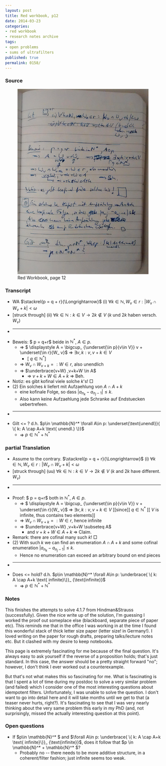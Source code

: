 ```yaml
---
layout: post
title: Red workbook, p12
date: 2014-03-23
categories:
- red workbook
- research notes archive
tags:
- open problems
- sums of ultrafilters
published: true
permalink: 0158/
---
```


### Source

<figure>
  <a href="/assets/2014/red_workbook-p12.jpg">
    <img alt="red workbook, p12" src="/assets/2014/red_workbook-p12.jpg"/>
  </a>
  <figcaption>
    Red Workbook, page 12
  </figcaption>
</figure>

### Transcript

* WA $\stackrel{p = q + r}{\Longrightarrow}$ (i) $\forall k \in \mathbb{N}, W_ v \in r: \left\vert W_ v \cap W_ v+k\right\vert < \omega$
* [struck through] (ii) $\forall k \in \mathbb{N}: k \in V \rightarrow 2k \notin V$ ($k$ und $2k$ haben versch. $W_ v$)
* ---
* Beweis: $ p = q+r$ beide in $\mathbb{N}^*$, $A\in p$.
    * => $ \displaystyle A = \bigcup_ {\underset{\in p}{v\in V}} v + \underset{\in r}{W_ v}$ => $\exists v, k: v, v+k \in V$
        * [ $q \in \mathbb{N}^*$]
    * => $W_ v \cap W_ {v+k} =: W \in r$, also unendlich
    * => $\underbrace{v+W} ,v+k+W \in A$
        * => $v+k+W \in A+k$ => Beh.
* Notiz: es gibt kofinal viele solche $k$'s! □
* (2) Ein solches $k$ liefert mit Aufzaehlung von $A \cap A+k$
    * eine kofinale Folge, so dass $\left\vert a_ {n_ k} - a_ {n_ j -1}\right\vert \leq k$.
    * Also kann keine Aufzaehlung jede Schranke auf Endstuecken uebertrefeen.
* ---
* Gilt <= ? d.h. $p\in \mathbb{N}^* \forall A\in p: \underset{\text{unendl}}{ \{ k: A \cap A+k \text{ unendl.} \}}$
    * => $p \in \mathbb{N}^* + \mathbb{N}^*$

### partial Translation

* Assume to the contrary. $\stackrel{p = q + r}{\Longrightarrow}$ (i) $\forall k \in \mathbb{N}, W_ v \in r: \left\vert W_ v \cap W_ v+k\right\vert < \omega$
* [struck through] (uu) $\forall k \in \mathbb{N}: k \in V \rightarrow 2k \notin V$ ($k$ and $2k$ have different. $W_ v$)
* ---
* Proof: $ p = q+r$ both in $\mathbb{N}^*$, $A\in p$.
    * => $ \displaystyle A = \bigcup_ {\underset{\in p}{v\in V}} v + \underset{\in r}{W_ v}$ => $\exists v, k: v, v+k \in V$ [[since]] $q \in \mathbb{N}^*$ [[ $V$ is infinite, thus contains two elements]]
    * => $W_ v \cap W_ {v+k} =: W \in r$, hence infinite
    * => $\underbrace{v+W} ,v+k+W \subseteq A$
        * and $v+k+W \in A+k$ => Claim.
* Remark: there are cofinal many such $k$! □
* (2) With such $k$ we can find an enumeration $A \cap A+k$ and some cofinal enumeration $\left\vert a_ {n_ k} - a_ {n_ j -1}\right \vert \leq k$.
    * Hence no enumeration can exceed an arbitrary bound on end pieces
* ---
* Does <= hold? d.h. $p\in \mathbb{N}^* \forall A\in p: \underbrace{ \{ k: A \cap A+k \text{ infinite}\}}_ {\text{infinite}}$
    * => $p \in \mathbb{N}^* + \mathbb{N}^*$

### Notes

This finishes the attempts to solve 4.1.7 from Hindman&Strauss (successfully). Given the nice write up of the solution, I'm guessing I worked the proof out someplace else (blackboard, separate piece of paper etc). This reminds me that in the office I was working in at the time I found this wonderful stack of thick letter size paper (letter size! in Germany!). I loved writing on the paper for rough drafts, preparing talks/lecture notes etc. But it clashed with my desire to keep notebooks.

This page is extremely fascinating for me because of the final question. It's always easy to ask yourself if the reverse of a proposition holds; that's just standard. In this case, the answer should be a pretty straight forward "no"; however, I don't think I ever worked out a counterexample.

But that's not what makes this so fascinating for me. What is fascinating is that I spent a lot of time during my postdoc to solve a very similar problem (and failed) which I consider one of the most interesting questions about idempotent filters. Unfortunately, I was unable to solve the question. I don't want to go into detail here and it will take months until we get to that (a teaser never hurts, right?). It's fascinating to see that I was very nearly thinking about the very same problem this early in my PhD (and, not surprisingly, missed the actually interesting question at this point).

### Open questions

* If $p\in \mathbb{N}^* $ and $\forall A\in p: \underbrace{ \{ k: A \cap A+k \text{ infinite}\}}_ {\text{infinite}}$, does it follow that $p \in \mathbb{N}^* + \mathbb{N}^* $?
    * Probably no -- there needs to be more additive structure, in a coherent/filter fashion; just infinite seems too weak.
